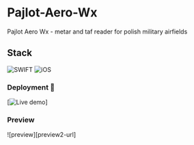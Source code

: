 # Pajlot-Aero-Wx
Pajlot Aero Wx - metar and taf reader for polish military airfields


## Stack
![SWIFT](https://img.shields.io/badge/swift-%234ea94b.svg?style=for-the-badge&logo=swift&logoColor=white) 
![iOS](https://img.shields.io/badge/ios-%23404d59.svg?style=for-the-badge&logo=iOS&logoColor=%2361DAFB) 

### Deployment 👋 
[![Live demo](https://img.shields.io/badge/live_demo-not_available-red)]

### Preview
![preview][preview2-url]

[preview1-url]: https://raw.githubusercontent.com/pajlotapps/Pajlot-Aero-Wx/master/Preview.png


